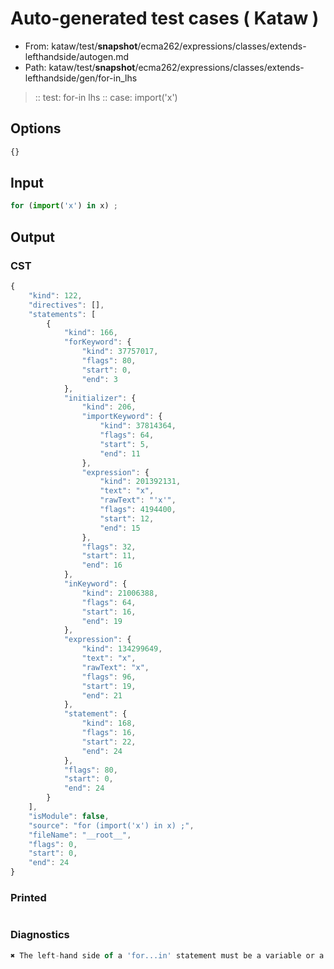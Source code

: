 # Auto-generated test cases ( Kataw )
- From: kataw/test/__snapshot__/ecma262/expressions/classes/extends-lefthandside/autogen.md
- Path: kataw/test/__snapshot__/ecma262/expressions/classes/extends-lefthandside/gen/for-in_lhs
> :: test: for-in lhs
> :: case: import('x')
## Options

`````js
{}
`````
## Input

`````js
for (import('x') in x) ;
`````
## Output

### CST

```javascript
{
    "kind": 122,
    "directives": [],
    "statements": [
        {
            "kind": 166,
            "forKeyword": {
                "kind": 37757017,
                "flags": 80,
                "start": 0,
                "end": 3
            },
            "initializer": {
                "kind": 206,
                "importKeyword": {
                    "kind": 37814364,
                    "flags": 64,
                    "start": 5,
                    "end": 11
                },
                "expression": {
                    "kind": 201392131,
                    "text": "x",
                    "rawText": "'x'",
                    "flags": 4194400,
                    "start": 12,
                    "end": 15
                },
                "flags": 32,
                "start": 11,
                "end": 16
            },
            "inKeyword": {
                "kind": 21006388,
                "flags": 64,
                "start": 16,
                "end": 19
            },
            "expression": {
                "kind": 134299649,
                "text": "x",
                "rawText": "x",
                "flags": 96,
                "start": 19,
                "end": 21
            },
            "statement": {
                "kind": 168,
                "flags": 16,
                "start": 22,
                "end": 24
            },
            "flags": 80,
            "start": 0,
            "end": 24
        }
    ],
    "isModule": false,
    "source": "for (import('x') in x) ;",
    "fileName": "__root__",
    "flags": 0,
    "start": 0,
    "end": 24
}
```

### Printed

```javascript

```

### Diagnostics

```javascript
✖ The left-hand side of a 'for...in' statement must be a variable or a property access. - start: 19, end: 21

```

